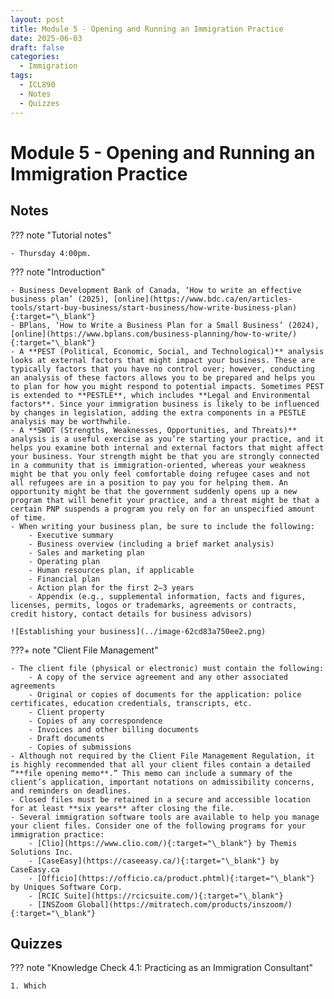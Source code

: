 ```yaml
---
layout: post
title: Module 5 - Opening and Running an Immigration Practice
date: 2025-06-03
draft: false
categories:
  - Immigration
tags:
  - ICL890
  - Notes
  - Quizzes
---
```


# Module 5 - Opening and Running an Immigration Practice

## Notes

??? note "Tutorial notes"

    - Thursday 4:00pm.

??? note "Introduction"

    - Business Development Bank of Canada, ‘How to write an effective business plan’ (2025), [online](https://www.bdc.ca/en/articles-tools/start-buy-business/start-business/how-write-business-plan){:target="\_blank"}
    - BPlans, ‘How to Write a Business Plan for a Small Business’ (2024), [online](https://www.bplans.com/business-planning/how-to-write/){:target="\_blank"}
    - A **PEST (Political, Economic, Social, and Technological)** analysis looks at external factors that might impact your business. These are typically factors that you have no control over; however, conducting an analysis of these factors allows you to be prepared and helps you to plan for how you might respond to potential impacts. Sometimes PEST is extended to **PESTLE**, which includes **Legal and Environmental factors**. Since your immigration business is likely to be influenced by changes in legislation, adding the extra components in a PESTLE analysis may be worthwhile. 
    - A **SWOT (Strengths, Weaknesses, Opportunities, and Threats)** analysis is a useful exercise as you’re starting your practice, and it helps you examine both internal and external factors that might affect your business. Your strength might be that you are strongly connected in a community that is immigration-oriented, whereas your weakness might be that you only feel comfortable doing refugee cases and not all refugees are in a position to pay you for helping them. An opportunity might be that the government suddenly opens up a new program that will benefit your practice, and a threat might be that a certain PNP suspends a program you rely on for an unspecified amount of time. 
    - When writing your business plan, be sure to include the following: 
        - Executive summary 
        - Business overview (including a brief market analysis) 
        - Sales and marketing plan 
        - Operating plan 
        - Human resources plan, if applicable 
        - Financial plan 
        - Action plan for the first 2–3 years 
        - Appendix (e.g., supplemental information, facts and figures, licenses, permits, logos or trademarks, agreements or contracts, credit history, contact details for business advisors) 

    ![Establishing your business](../image-62cd83a750ee2.png)

???+ note "Client File Management"

    - The client file (physical or electronic) must contain the following:
        - A copy of the service agreement and any other associated agreements 
        - Original or copies of documents for the application: police certificates, education credentials, transcripts, etc.
        - Client property
        - Copies of any correspondence
        - Invoices and other billing documents
        - Draft documents
        - Copies of submissions 
    - Although not required by the Client File Management Regulation, it is highly recommended that all your client files contain a detailed “**file opening memo**.” This memo can include a summary of the client’s application, important notations on admissibility concerns, and reminders on deadlines. 
    - Closed files must be retained in a secure and accessible location for at least **six years** after closing the file.
    - Several immigration software tools are available to help you manage your client files. Consider one of the following programs for your immigration practice:
        - [Clio](https://www.clio.com/){:target="\_blank"} by Themis Solutions Inc.
        - [CaseEasy](https://caseeasy.ca/){:target="\_blank"} by CaseEasy.ca
        - [Officio](https://officio.ca/product.phtml){:target="\_blank"} by Uniques Software Corp.
        - [RCIC Suite](https://rcicsuite.com/){:target="\_blank"}
        - [INSZoom Global](https://mitratech.com/products/inszoom/){:target="\_blank"}


## Quizzes

??? note "Knowledge Check 4.1: Practicing as an Immigration Consultant"

    1. Which 